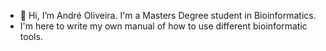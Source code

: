 - 👋 Hi, I’m André Oliveira. I'm a Masters Degree student in Bioinformatics.
- I'm here to write my own manual of how to use different bioinformatic tools.

<!---
AndreBioinfo/AndreBioinfo is a ✨ special ✨ repository because its `README.md` (this file) appears on your GitHub profile.
You can click the Preview link to take a look at your changes.
--->

